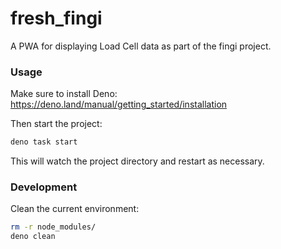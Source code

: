 # fresh_fingi

A PWA for displaying Load Cell data as part of the fingi project.

### Usage

Make sure to install Deno: https://deno.land/manual/getting_started/installation

Then start the project:

```bash
deno task start
```

This will watch the project directory and restart as necessary.

### Development

Clean the current environment:

```bash
rm -r node_modules/
deno clean
```
